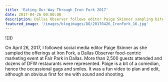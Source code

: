 ```yaml
---
title: 'Eating Our Way Through Iron Fork 2017'
date: 2017-04-26 00:00:00
description: Dallas Observer follows editor Paige Skinner sampling bites at Iron Fork 2017
featured_image: '/images/blogimages/DO/20170426_IronFork_16.jpg'
---
```


![](<script src="https://cdn.jwplayer.com/players/xPP00Q7B-sRSMXw85.js"></script>)

On April 26, 2017, I followed social media editor Paige Skinner as she sampled the offerings at Iron Fork, a Dallas Observer food-centric marketing event at Fair Park in Dallas. More than 2,500 guests attended and dozens of DFW restaurants were represented. Paige is a bit of a comedian, hence the occassional gags and smiles. It was a fun video to plan and edit, although an obvious first for me with sound and shooting. 


